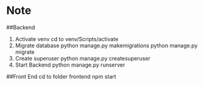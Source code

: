 # Note
 ##Backend
1. Activate venv
  cd to venv/Scripts/activate
2. Migrate database
  python manage.py makemigrations
  python manage.py migrate
3. Create superuser
  python manage.py createsuperuser
4. Start Backend 
  python manage.py runserver
  
  ##Front End
 cd to folder frontend
  npm start

